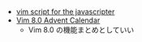 
- [vim script for the javascripter](https://w0rp.com/blog/post/vim-script-for-the-javascripter/)
- [Vim 8.0 Advent Calendar](https://thinca.hatenablog.com/entry/vim8-advent-calendar)
  - Vim 8.0 の機能まとめとしていい
